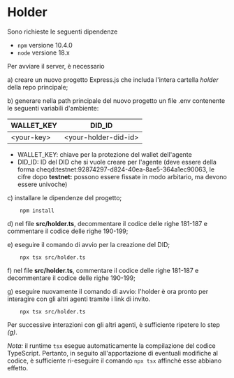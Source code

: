# Holder
Sono richieste le seguenti dipendenze
- `npm` versione 10.4.0
- `node` versione 18.x

Per avviare il server, è necessario

a) creare un nuovo progetto Express.js che includa l'intera cartella _holder_ della repo principale;

b) generare nella path principale del nuovo progetto un file .env contenente le seguenti variabili d'ambiente:

| WALLET_KEY   | DID_ID                 | 
|--------------|------------------------|
| \<your-key\> | \<your-holder-did-id\> |

- WALLET_KEY: chiave per la protezione del wallet dell'agente
- DID_ID: ID del DID che si vuole creare per l'agente (deve essere della forma cheqd:testnet:92874297-d824-40ea-8ae5-364a1ec90063,
  le cifre dopo **testnet:** possono essere fissate in modo arbitario, ma devono essere univoche)

c) installare le dipendenze del progetto;
```
    npm install
```

d) nel file **src/holder.ts**, decommentare il codice delle righe 181-187 e commentare il codice
delle righe 190-199;

e) eseguire il comando di avvio per la creazione del DID;
```
    npx tsx src/holder.ts
```

f) nel file **src/holder.ts**, commentare il codice delle righe 181-187 e decommentare il codice
delle righe 190-199;

g) eseguire nuovamente il comando di avvio: l'holder è ora pronto per interagire con gli altri agenti tramite i link di 
invito.
```
    npx tsx src/holder.ts
```

Per successive interazioni con gli altri agenti, è sufficiente ripetere lo step _(g)_.

_Nota:_ il runtime `tsx` esegue automaticamente la compilazione del codice TypeScript. Pertanto, in seguito all'apportazione
di eventuali modifiche al codice, è sufficiente ri-eseguire il comando `npx tsx` affinché esse abbiano effetto.


